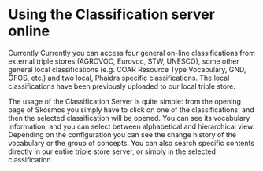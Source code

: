 # Using the Classification server online

Currently Currently you can access four general on-line classifications from external triple stores (AGROVOC, Eurovoc, STW, UNESCO), some other general local classifications (e.g. COAR Resource Type Vocabulary, GND, ÖFOS, etc.) and two local, Phaidra specific classifications.
The local classifications have been previously  uploaded to our local triple store.

The usage of the Classification Server is quite simple: from the opening page of Skosmos you simply have to click on one of the classifications, and then the selected classification will be opened. You can see its vocabulary information, and you can select between alphabetical and hierarchical view. Depending on the configuration you can see the change history of the vocabulary or the group of concepts. You can also search specific contents directly in our entire triple store server, or simply in the selected classification.
